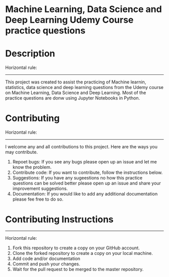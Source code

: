 # Machine Learning, Data Science and Deep Learning Udemy Course practice questions
# Description
Horizontal rule:
***
This project was created to assist the practicing of Machine learnin, statistics, data science and deep learning questions from the Udemy course on Machine Learning, Data Science and Deep Learning. Most of the practice questions are donw using Jupyter Notebooks in Python. 

# Contributing
Horizontal rule:
***
I welcome any and all contributions to this project. Here are the ways you may contribute. 

1. Repoet bugs: If you see any bugs please open up an issue and let me know the problem.
2. Contribute code: If you want to contribute, follow the instructions below.
3. Suggestions: If you have any sugeestions no how this practice questions can be solved better please open up an issue and share your improvement suggestions. 
4. Documentation: If you would like to add any additional documentation please fee free to do so.

# Contributing Instructions
***
Horizontal rule:
1. Fork this repository to create a copy on your GitHub account.
2. Clone the forked repository to create a copy on your local machine.
3. Add code and/or documentation
4. Commit and push your changes.
5. Wait for the pull request to be merged to the master repository. 